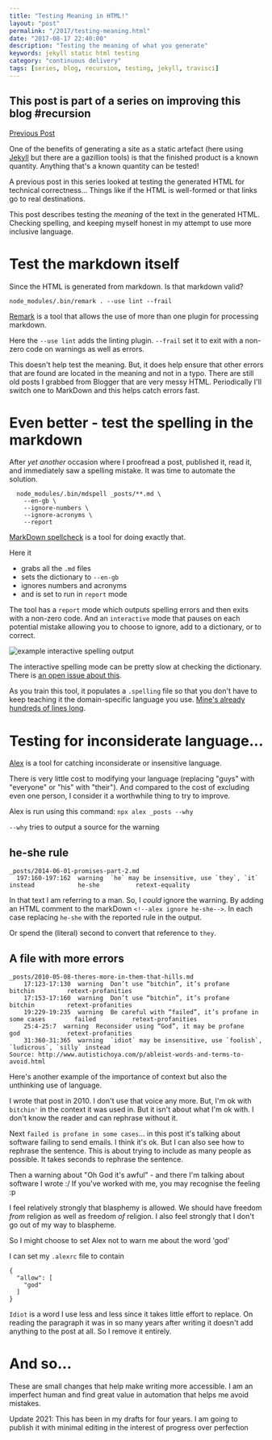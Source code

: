 ```yaml
--- 
title: "Testing Meaning in HTML!" 
layout: "post" 
permalink: "/2017/testing-meaning.html" 
date: "2017-08-17 22:40:00"
description: "Testing the meaning of what you generate"
keywords: jekyll static html testing
category: "continuous delivery"
tags: [series, blog, recursion, testing, jekyll, travisci]
---
```


<aside class="series">
  <h1>
    This post is part of a series on improving this blog #recursion
  </h1>
  <div class="links">
    <div class="previous">
      <a href="/2017/generating-static-amp.html">Previous Post</a>
    </div>
  </div>
</aside>

One of the benefits of generating a site as a static artefact (here using [Jekyll](https://jekyllrb.com/) but there are a gazillion tools) is that the finished product is a known quantity. Anything that's a known quantity can be tested!

A previous post in this series looked at testing the generated HTML for technical correctness... Things like if the HTML is well-formed or that links go to real destinations.

This post describes testing the _meaning_ of the text in the generated HTML. Checking spelling, and keeping myself honest in my attempt to use more inclusive language.

<!--more-->

# Test the markdown itself

Since the HTML is generated from markdown. Is that markdown valid?

```
node_modules/.bin/remark . --use lint --frail
```

[Remark](https://github.com/wooorm/remark) is a tool that allows the use of more than one plugin for processing markdown.

Here the `--use lint` adds the linting plugin. `--frail` set it to exit with a non-zero code on warnings as well as errors.

This doesn't help test the meaning. But, it does help ensure that other errors that are found are located in the meaning and not in a typo. There are still old posts I grabbed from Blogger that are very messy HTML. Periodically I'll switch one to MarkDown and this helps catch errors fast.

# Even better - test the spelling in the markdown

After _yet another_ occasion where I proofread a post, published it, read it, and immediately saw a spelling mistake. It was time to automate the solution.

```
  node_modules/.bin/mdspell _posts/**.md \
    --en-gb \
    --ignore-numbers \
    --ignore-acronyms \
    --report
```

[MarkDown spellcheck](https://github.com/lukeapage/node-markdown-spellcheck) is a tool for doing exactly that.

Here it 

 * grabs all the `.md` files
 * sets the dictionary to `--en-gb`
 * ignores numbers and acronyms
 * and is set to run in `report` mode

The tool has a `report` mode which outputs spelling errors and then exits with a non-zero code. And an `interactive` mode that pauses on each potential mistake allowing you to choose to ignore, add to a dictionary, or to correct.

![example interactive spelling output](/interactive-spelling.png)

The interactive spelling mode can be pretty slow at checking the dictionary. There is [an open issue about this](https://github.com/lukeapage/node-markdown-spellcheck/issues/33).

As you train this tool, it populates a `.spelling` file so that you don't have to keep teaching it the domain-specific language you use. [Mine's already hundreds of lines long](https://github.com/pauldambra/blog_source/blob/c71413210bde13f195e4b4adac28caa74f35761a/.spelling).

# Testing for inconsiderate language...

[Alex](http://alexjs.com/) is a tool for catching inconsiderate or insensitive language.

There is very little cost to modifying your language (replacing "guys" with "everyone" or "his" with "their"). And compared to the cost of excluding even one person, I consider it a worthwhile thing to try to improve.

Alex is run using this command: `npx alex _posts --why`

`--why` tries to output a source for the warning

<!--alex ignore heshe--> 
## he-she rule

```
_posts/2014-06-01-promises-part-2.md
  197:160-197:162  warning  `he` may be insensitive, use `they`, `it` instead            he-she          retext-equality
```

In that text I am referring to a man. So, I _could_ ignore the warning. By adding an HTML comment to the markDown `<!--alex ignore he-she-->`. In each case replacing `he-she` with the reported rule in the output.

Or spend the (literal) second to convert that reference to `they`.

## A file with more errors

```
_posts/2010-05-08-theres-more-in-them-that-hills.md
    17:123-17:130  warning  Don’t use “bitchin”, it’s profane                           bitchin         retext-profanities
    17:153-17:160  warning  Don’t use “bitchin”, it’s profane                           bitchin         retext-profanities
    19:229-19:235  warning  Be careful with “failed”, it’s profane in some cases        failed          retext-profanities
    25:4-25:7  warning  Reconsider using “God”, it may be profane                           god             retext-profanities
    31:360-31:365  warning  `idiot` may be insensitive, use `foolish`, `ludicrous`, `silly` instead
Source: http://www.autistichoya.com/p/ableist-words-and-terms-to-avoid.html
```

Here's another example of the importance of context but also the unthinking use of language.

I wrote that post in 2010. I don't use that voice any more. But, I'm ok with `bitchin'` in the context it was used in. But it isn't about what I'm ok with. I don't know the reader and can rephrase without it. 

Next `failed is profane in some cases`... in this post it's talking about software failing to send emails. I think it's ok. But I can also see how to rephrase the sentence. This is about trying to include as many people as possible. It takes seconds to rephrase the sentence.

Then a warning about "Oh God it's awful" - and there I'm talking about software I wrote :/ If you've worked with me, you may recognise the feeling :p

I feel relatively strongly that blasphemy is allowed. We should have freedom _from_ religion as well as freedom _of_ religion. I also feel strongly that I don't go out of my way to blaspheme.

So I might choose to set Alex not to warn me about the word 'god'

I can set my `.alexrc` file to contain

```
{
  "allow": [
    "god"
  ]
}
```

`Idiot` is a word I use less and less since it takes little effort to replace. On reading the paragraph it was in so many years after writing it doesn't add anything to the post at all. So I remove it entirely. 

# And so...

These are small changes that help make writing more accessible. I am an imperfect human and find great value in automation that helps me avoid mistakes.

Update 2021: This has been in my drafts for four years. I am going to publish it with minimal editing in the interest of progress over perfection